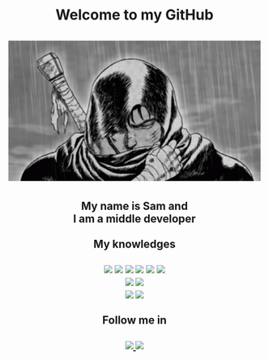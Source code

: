 <body>
    <h1 style="text-align: center;">
        Welcome to my <b>GitHub</b><br><br>
        <img src="assets/guts.gif"><br>
    </h1>
    <h2 style="text-align: center;">
        My name is Sam and<br>I am a middle developer<br><br>
        <div class="knowledges">
            <b>My knowledges</b><br><br>
            <img src="https://img.shields.io/badge/java-%23ED8B00.svg?style=for-the-badge&logo=java&logoColor=white">
            <img src="https://img.shields.io/badge/Apache%20Groovy-4298B8.svg?style=for-the-badge&logo=Apache+Groovy&logoColor=white">
            <img src="https://img.shields.io/badge/python-3670A0?style=for-the-badge&logo=python&logoColor=ffdd54">
            <img src="https://img.shields.io/badge/c-%2300599C.svg?style=for-the-badge&logo=c&logoColor=white">
            <img src="https://img.shields.io/badge/node.js-6DA55F?style=for-the-badge&logo=node.js&logoColor=white">
            <img src="https://img.shields.io/badge/sql-%2300f.svg?style=for-the-badge&logo=mysql&logoColor=white">
            <br>
            <img src="https://img.shields.io/badge/forge api-1.19+-708090?style=for-the-badge&logo=java">
            <img src="https://img.shields.io/badge/spigot plugins-1.19+-CD853F?style=for-the-badge&logo=java">
            <br>
            <img src="https://img.shields.io/badge/Windows%20Terminal-%234D4D4D.svg?style=for-the-badge&logo=windows-terminal&logoColor=white">
            <img src="https://img.shields.io/badge/Kali-268BEE?style=for-the-badge&logo=kalilinux&logoColor=white">
        </div>
        <div class="messengers">
            <br>Follow me in<br><br>
            <a href="https://discordapp.com/users/1096855705253851286">
                <img src="https://img.shields.io/badge/Discord-%235865F2.svg?style=for-the-badge&logo=discord&logoColor=white">
            </a>
            <a href="https://t.me/icarusDev">
                <img src="https://img.shields.io/badge/Telegram-2CA5E0?style=for-the-badge&logo=telegram&logoColor=white">
            </a>
        </div>
    </h2>
</body>